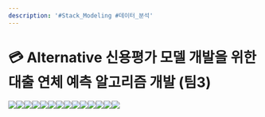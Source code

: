 ```yaml
---
description: '#Stack_Modeling #데이터_분석'
---
```


# 💳 Alternative 신용평가 모델 개발을 위한 대출 연체 예측 알고리즘 개발 (팀3)

![](<../../../../.gitbook/assets/Untitled (7).png>)![](<../../../../.gitbook/assets/Untitled 1 (7).png>)![](<../../../../.gitbook/assets/Untitled 2 (6).png>)![](<../../../../.gitbook/assets/Untitled 3 (8).png>)![](<../../../../.gitbook/assets/Untitled 4 (9).png>)![](<../../../../.gitbook/assets/Untitled 5 (7).png>)![](<../../../../.gitbook/assets/Untitled 6 (5).png>)![](<../../../../.gitbook/assets/Untitled 7 (4).png>)![](<../../../../.gitbook/assets/Untitled 8 (5).png>)![](<../../../../.gitbook/assets/Untitled 9 (6).png>)![](<../../../../.gitbook/assets/Untitled 10 (7).png>)![](<../../../../.gitbook/assets/Untitled 11 (5).png>)![](<../../../../.gitbook/assets/Untitled 12 (8).png>)![](<../../../../.gitbook/assets/Untitled 13 (6).png>)
